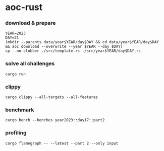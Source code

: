 # aoc-rust

### download & prepare

```shell
YEAR=2023
DAY=21
(mkdir --parents data/year$YEAR/day$DAY && cd data/year$YEAR/day$DAY && aoc download --overwrite --year $YEAR --day $DAY)
cp --no-clobber ./src/template.rs ./src/year$YEAR/day$DAY.rs
```

### solve all challenges

```shell
cargo run
```

### clippy

```shell
cargo clippy --all-targets --all-features
```

### benchmark

```shell
cargo bench --benches year2023::day17::part2
```

### profiling

```shell
cargo flamegraph -- --latest --part 2 --only input
```